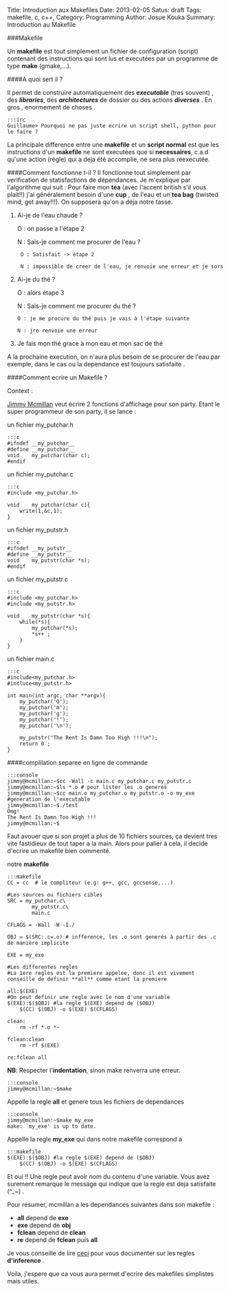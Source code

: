 Title: Introduction aux Makefiles
Date: 2013-02-05
Satus: draft
Tags: makefile, c, c++,
Category: Programming
Author: Josue Kouka
Summary: Introduction au Makefile

###Makefile

Un **makefile** est tout simplement un fichier de configuration (script) contenant des instructions qui sont lus et executées par un programme de type **make** (gmake,...). 

####A quoi sert il ?

Il permet de construire automatiquement des ___executable___ (tres souvent) , des ___libraries___, des ___architectures___ de dossier ou des actions ___diverses___ . En gros , enormement de choses .

	:::irc
	Guillaume> Pourquoi ne pas juste ecrire un script shell, python pour le faire ?

La principale difference entre une **makefile** et un **script normal** est que les instructions d'un **makefile** ne sont executées que si **necessaires**, c.a.d qu'une action (règle) qui a deja été accomplie, ne sera plus reexecutée.

####Comment fonctionne t-il ?
Il fonctionne tout simplement par verification de statisfactions de dépendances. Je m'explique par l'algorithme qui suit :
Pour faire mon __tea__ (avec l'accent british s'il vous plait!!) j'ai généralement besoin d'une __cup__ , de l'eau 
et un __tea bag__ (twisted mind, get away!!!). On supposera qu'on a déja notre tasse.

1. Ai-je de l'eau chaude ?
	
	O : on passe a l'étape 2
	
	N : Sais-je comment me procurer de l'eau ?
		
		O : Satisfait -> étape 2
		
		N : impossible de creer de l'eau, je renvoie une erreur et je sors

2.  Ai-je du thé ?
	
	O : alors  étape 3
	
	N : Sais-je comment me procurer du thé ?
		
		O : je me procure du thé puis je vais à l'étape suivante
		
		N : jre renvoie une erreur

3. 	Je fais mon thé grace à mon eau et mon sac de thé


A la prochaine execution, on n'aura plus besoin de se procurer de l'eau par exemple, dans le cas ou la dependance
est toujours satisfaite .

####Comment ecrire un Makefile ?

Context : 

[Jimmy Mcmillan](http://www.youtube.com/watch?v=kcsNbQRU5TI) veut écrire 2 fonctions d'affichage pour son party. Etant le super programmeur de son party, il se lance :  

un fichier my_putchar.h

	:::c
	#ifndef __my_putchar__
	#define __my_putchar__
	void	my_putchar(char c);
	#endif

un fichier my_putchar.c

	:::c
	#include <my_putchar.h>

	void	my_putchar(char c){
		write(1,&c,1);
	}

un fichier my_putstr.h

	:::c
	#ifndef __my_putstr__
	#define __my_putstr__
	void	my_putstr(char *s);
	#endif

un fichier my_putstr.c

	:::c
	#include <my_putchar.h>
	#include <my_putstr.h>

	void	my_putstr(char *s){
		while(*s){
			my_putchar(*s);
			*s++ ;
		}
	}

un fichier main.c

	:::c
	#include<my_putchar.h>
	#incluce<my_putstr.h>

	int main(int argc, char **argv){
		my_putchar('O');
		my_putchar('m');
		my_putchar('g');
		my_putchar('!');
		my_putchar('\n');

		my_putstr("The Rent Is Damn Too High !!!\n");
		return 0 ;
	}


####complilation separee en ligne de commande

	:::console
	jimmy@mcmillan:~$cc -Wall -c main.c my_putchar.c my_putstr.c
	jimmy@mcmillan:~$ls *.o # pour lister les .o generes
	jimmy@mcmillan:~$cc main.o my_putchar.o my_putstr.o -o my_exe #generation de l'executable
	jimmy@mcmillan:~$./test
	Omg!
	The Rent Is Damn Too High !!!
	jimmy@mcmillan:~$

Faut avouer que si son projet a plus de 10 fichiers sources, ça devient tres vite fastidieux de tout taper a la main. 
Alors pour palier à cela, il decide d'ecrire un makefile bien commenté.

notre **makefile**

	:::makefile
	CC = cc  # le compliteur (e.g: g++, gcc, gccsense,...)

	#Les sources ou fichiers cibles
	SRC = my_putchar.c\
	      	my_putstr.c\
	     	main.c

	CFLAGS = -Wall -W -I./

	OBJ = $(SRC:.c=.o) # infference, les .o sont generés à partir des .c de manière implicite

	EXE = my_exe

	#Les differentes regles
	#La 1ere regles est la premiere appelee, donc il est vivement conseille de definir **all** comme etant la premiere

	all:$(EXE)
	#On peut definir une regle avec le nom d'une variable
	$(EXE):$($OBJ) #la regle $(EXE) depend de ($OBJ)
		$(CC) $(OBJ) -o $(EXE) $(CFLAGS)

	clean:
		rm -rf *.o *~

	fclean:clean 
		rm -rf $(EXE)

	re:fclean all

__NB__: Respecter l'**indentation**, sinon make renverra une erreur.

	:::console
	jimmy@mcmillan:~$make 
Appelle la regle __all__ et genere tous les fichiers de dependances
	
	:::console
	jimmy@mcmillan:~$make my_exe
	make: `my_exe' is up to date.
Appelle la regle __my_exe__ qui dans notre makefile correspond a 
	
	:::makefile
	$(EXE):$($OBJ) #la regle $(EXE) depend de ($OBJ)
		$(CC) $(OBJ) -o $(EXE) $(CFLAGS)

Et oui !! Une regle peut avoir nom du contenu d'une variable.
Vous avez surement remarque le message qui indique que la regle est deja satisfaite (^_~) .

Pour resumer, mcmillan a les dependances suivantes dans son makefile :

* __all__ depend de __exe__
* __exe__ depend de __obj__
* __fclean__ depend de __clean__
* __re__ depend de __fclean__ puis __all__ 

Je vous conseille de lire [ceci](http://gl.developpez.com/tutoriel/outil/makefile/) pour vous documenter sur les regles __d'inference__ .

Voila, j'espere que ca vous aura permet d'ecrire des makefiles simplistes mais utiles.